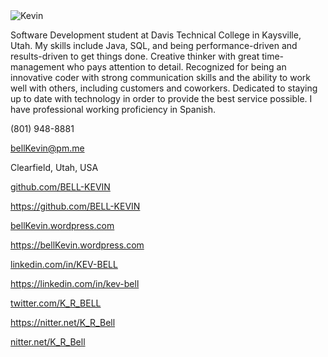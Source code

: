 <!--
# Kevin Bell
-->

<img src="https://raw.githubusercontent.com/bell-kevin/Kevin-Bell/main/kevinBell.png" alt="Kevin" class="inline"/>

Software Development student at Davis Technical College in Kaysville, Utah. My skills include Java, SQL, and being 
performance-driven and results-driven to get things done. Creative thinker with great time-management who pays 
attention to detail. Recognized for being an innovative coder with strong communication skills and the ability to 
work well with others, including customers and coworkers. Dedicated to staying up to date with technology in order 
to provide the best service possible. I have professional working proficiency in Spanish.

(801) 948-8881

bellKevin@pm.me

Clearfield, Utah, USA

[github.com/BELL-KEVIN](https://github.com/bell-kevin)

<a href="https://github.com/BELL-KEVIN" target="_blank">https://github.com/BELL-KEVIN</a>

[bellKevin.wordpress.com](https://bellkevin.wordpress.com)

<a href="https://bellKevin.wordpress.com" target="_blank">https://bellKevin.wordpress.com</a>

[linkedin.com/in/KEV-BELL](https://linkedin.com/in/kev-bell)

<a href="https://linkedin.com/in/kev-bell" target="_blank">https://linkedin.com/in/kev-bell</a>

[twitter.com/K_R_BELL](https://nitter.net/K_R_Bell)

<a href="https://nitter.net/K_R_Bell" target="_blank">https://nitter.net/K_R_Bell</a>

<a href="https://nitter.net/K_R_Bell" target="_blank">nitter.net/K_R_Bell</a>

<!--
<?php 
echo 'This was generated using PHP!';
?>
-->

<this is a test>
